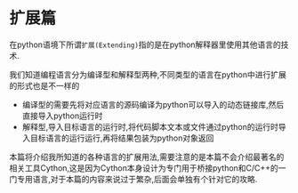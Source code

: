 # 扩展篇

在python语境下所谓`扩展(Extending)`指的是在python解释器里使用其他语言的技术.

我们知道编程语言分为编译型和解释型两种,不同类型的语言在python中进行扩展的形式也是不一样的

+ 编译型的需要先将对应语言的源码编译为python可以导入的动态链接库,然后直接导入python运行时
+ 解释型,导入目标语言的运行时,将代码脚本文本或文件通过python的运行时导入目标语言的运行运行,再将结果包装为python对象返回


本篇将介绍我所知道的各种语言的扩展用法,需要注意的是本篇不会介绍最著名的相关工具Cython,这是因为Cython本身设计为专门用于桥接python和C/C++的一门专用语言,对于本篇的内容来说过于繁杂,后面会单独有个针对它的攻略.